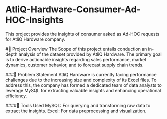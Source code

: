 # AtliQ-Hardware-Consumer-Ad-HOC-Insights
This project provides the insights of consumer asked as Ad-HOC requests for AtliQ Hardware company.

#📌 Project Overview
The Scope of this project entails conduction an in-depth analysis of the dataset provided by AtliQ Hardware. The primary goal is to derive actionable insights regarding sales performance, market dynamics, customer behavior, and to forecast supply chain trends.

###📌 Problem Statement
AtliQ Hardware is currently facing performance challenges due to the increasing size and complexity of its Excel files. To address this, the company has formed a dedicated team of data analysts to leverage MySQL for extracting valuable insights and enhancing operational efficiency.

####📌 Tools Used
MySQL: For querying and transforming raw data to extract the insights.
Excel: For data preprocessing and visualization.

